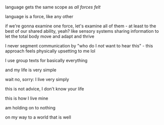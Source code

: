language gets the same scope as *all forces felt*

language is a force, like any other

if we're gonna examine one force, let's examine all of them - at least to the best of our shared ability, yeah? like sensory systems sharing information to let the total body move and adapt and thrive

I never segment communication by "who do I *not* want to hear this" - this approach feels physically upsetting to me lol

I use group texts for basically everything

and my life is very simple

wait no, sorry: I live very simply

this is not advice, I don't know your life

this is how I live mine

am holding on to nothing

on my way to a world that is well
